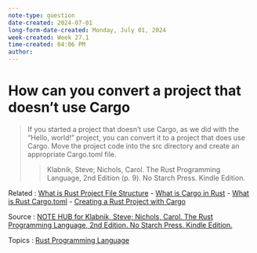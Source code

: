 ```yaml
---
note-type: question
date-created: 2024-07-01
long-form-date-created: Monday, July 01, 2024
week-created: Week 27.1
time-created: 04:06 PM
author:
---
```


# How can you convert a project that doesn’t use Cargo

> If you started a project that doesn’t use Cargo, as we did with the
> “Hello, world!” project, you can convert it to a project that does use Cargo.
> Move the project code into the src directory and create an appropriate
> Cargo.toml file.
>
> > Klabnik, Steve; Nichols, Carol. The Rust Programming Language, 2nd Edition
> > (p. 9). No Starch Press. Kindle Edition.

Related : [What is Rust Project File Structure](What%20is%20Rust%20Project%20File%20Structure.md) - [What is Cargo in Rust](What%20is%20Cargo%20in%20Rust.md) - [What is Rust Cargo.toml](What%20is%20Rust%20Cargo.toml.md) - [Creating a Rust Project with Cargo](Creating%20a%20Rust%20Project%20with%20Cargo.md)

Source : [NOTE HUB for Klabnik, Steve; Nichols, Carol. The Rust Programming Language, 2nd Edition. No Starch Press. Kindle Edition.](NOTE%20HUB.md)

Topics : [Rust Programming Language](../../4-hub-notes-🚉/Rust.md)

